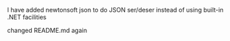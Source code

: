 I have added newtonsoft json to do JSON ser/deser instead of using built-in .NET facilities

changed README.md again
